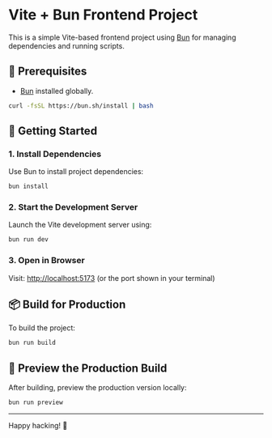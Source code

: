 # Vite + Bun Frontend Project

This is a simple Vite-based frontend project using [Bun](https://bun.sh) for managing dependencies and running scripts.

## 🧱 Prerequisites

- [Bun](https://bun.sh) installed globally.

```bash
curl -fsSL https://bun.sh/install | bash
```

## 🚀 Getting Started

### 1. Install Dependencies

Use Bun to install project dependencies:

```bash
bun install
```

### 2. Start the Development Server

Launch the Vite development server using:

```bash
bun run dev
```

### 3. Open in Browser

Visit: [http://localhost:5173](http://localhost:5173) (or the port shown in your terminal)

## 📦 Build for Production

To build the project:

```bash
bun run build
```

## 🧪 Preview the Production Build

After building, preview the production version locally:

```bash
bun run preview
```

---

Happy hacking! 🎉
